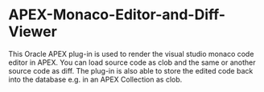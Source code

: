 # APEX-Monaco-Editor-and-Diff-Viewer
This Oracle APEX plug-in is used to render the visual studio monaco code editor in APEX. You can load source code as clob and the same or another source code as diff. The plug-in is also able to store the edited code back into the database e.g. in an APEX Collection as clob. 
